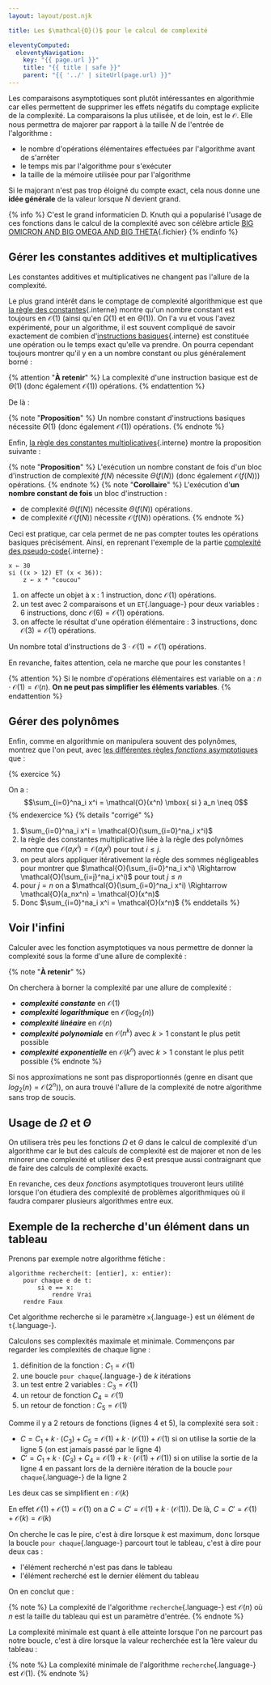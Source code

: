 ```yaml
---
layout: layout/post.njk

title: Les $\mathcal{O}()$ pour le calcul de complexité

eleventyComputed:
  eleventyNavigation:
    key: "{{ page.url }}"
    title: "{{ title | safe }}"
    parent: "{{ '../' | siteUrl(page.url) }}"
---
```



Les comparaisons asymptotiques sont plutôt intéressantes en algorithmie car elles permettent de supprimer les effets négatifs du comptage explicite de la complexité. La comparaisons la plus utilisée, et de loin, est le $\mathcal{O}$. Elle nous permettra de majorer par rapport à la taille $N$ de l'entrée de l'algorithme :

- le nombre d'opérations élémentaires effectuées par l'algorithme avant de s'arrêter
- le temps mis par l'algorithme pour s'exécuter
- la taille de la mémoire utilisée pour par l'algorithme

Si le majorant n'est pas trop éloigné du compte exact, cela nous donne une **idée générale** de la valeur lorsque $N$ devient grand.

{% info %}
C'est le grand informaticien D. Knuth qui a popularisé l'usage de ces fonctions dans le calcul de la complexité avec son célèbre article [BIG OMICRON AND BIG OMEGA AND BIG THETA](https://danluu.com/knuth-big-o.pdf){.fichier}
{% endinfo %}

## Gérer les constantes additives et multiplicatives

Les constantes additives et multiplicatives ne changent pas l'allure de la complexité.

Le plus grand intérêt dans le comptage de complexité algorithmique est que [la règle des constantes](../comparaisons-asymptotiques/#OA-constantes-additives){.interne} montre qu'un nombre constant est toujours en $\mathcal{O}(1)$ (ainsi qu'en $\Omega(1)$ et en $\Theta(1)$). On l'a vu et vous l'avez expérimenté, pour un algorithme, il est souvent compliqué de savoir exactement de combien d'[instructions basiques](../../pseudo-code/briques-de-base/){.interne} est constituée une opération ou le temps exact qu'elle va prendre. On pourra cependant toujours montrer qu'il y en a un nombre constant ou plus généralement borné :

{% attention "**À retenir**" %}
La complexité d'une instruction basique est de $\Theta(1)$ (donc également $\mathcal{O}(1)$) opérations.
{% endattention %}

De là :

{% note  "**Proposition**" %}
Un nombre constant d'instructions basiques nécessite $\Theta(1)$ (donc également $\mathcal{O}(1)$) opérations.
{% endnote %}

Enfin, [la règle des constantes multiplicatives](../comparaisons-asymptotiques/#OA-constantes-multiplicatives){.interne} montre la proposition suivante :

{% note "**Proposition**" %}
L'exécution un nombre constant de fois d'un bloc d'instruction de complexité $f(N)$ nécessite $\Theta(f(N))$ (donc également $\mathcal{O}(f(N))$) opérations.
{% endnote %}
{% note "**Corollaire**" %}
L'exécution d'**un nombre constant de fois** un bloc d'instruction :

- de complexité $\Theta(f(N))$ nécessite $\Theta(f(N))$ opérations.
- de complexité $\mathcal{O}(f(N))$ nécessite $\mathcal{O}(f(N))$ opérations.
{% endnote %}

Ceci est pratique, car cela permet de ne pas compter toutes les opérations basiques précisément. Ainsi, en reprenant l'exemple de la partie [complexité des pseudo-code](../pseudo-code#complexité){.interne} :

```pseudocode/
x ← 30
si ((x > 12) ET (x < 36)):
    z ← x * "coucou"
```

1. on affecte un objet à x : 1 instruction, donc $\mathcal{O}(1)$ opérations.
2. un test avec 2 comparaisons et un `ET`{.language-} pour deux variables : 6 instructions, donc $\mathcal{O}(6) = \mathcal{O}(1)$ opérations.
3. on affecte le résultat d'une opération élémentaire : 3 instructions, donc $\mathcal{O}(3) = \mathcal{O}(1)$ opérations.

Un nombre total d'instructions de $3 \cdot \mathcal{O}(1) = \mathcal{O}(1)$ opérations.

En revanche, faites attention, cela ne marche que pour les constantes !

{% attention %}
Si le nombre d'opérations élémentaires est variable on a : $n \cdot \mathcal{O}(1) = \mathcal{O}(n)$. **On ne peut pas simplifier les éléments variables**.
{% endattention %}

## Gérer des polynômes

Enfin, comme en algorithmie on manipulera souvent des polynômes, montrez que l'on peut, avec [les différentes règles *fonctions* asymptotiques](../comparaisons-asymptotiques/#règles) que :

{% exercice %}

On a :
$$\sum_{i=0}^na_i x^i = \mathcal{O}(x^n) \mbox{ si } a_n \neq 0$$
{% endexercice %}
{% details "corrigé" %}

1. $\sum_{i=0}^na_i x^i = \mathcal{O}(\sum_{i=0}^na_i x^i)$
2. la règle des constantes multiplicative liée à la règle des polynômes montre que $\mathcal{O}(a_ix^i) = \mathcal{O}(a_jx^j)$ pour tout $i \leq j$.  
3. on peut alors appliquer itérativement la règle des sommes négligeables pour montrer que $\mathcal{O}(\sum_{i=0}^na_i x^i) \Rightarrow \mathcal{O}(\sum_{i=j}^na_i x^i)$ pour tout $j \leq n$
4. pour $j=n$ on a $\mathcal{O}(\sum_{i=0}^na_i x^i) \Rightarrow \mathcal{O}(a_nx^n) = \mathcal{O}(x^n)$
5. Donc $\sum_{i=0}^na_i x^i = \mathcal{O}(x^n)$
{% enddetails %}

## Voir l'infini

Calculer avec les fonction asymptotiques va nous permettre de donner la complexité sous la forme d'une allure de complexité :

{% note "**À retenir**" %}

On cherchera à borner la complexité par une allure de complexité :

- ***complexité constante*** en $\mathcal{O}(1)$
- ***complexité logarithmique*** en $\mathcal{O}(\log_2(n))$
- ***complexité linéaire*** en $\mathcal{O}(n)$
- ***complexité polynomiale*** en $\mathcal{O}(n^k)$ avec $k>1$ constant le plus petit possible
- ***complexité exponentielle*** en $\mathcal{O}(k^n)$ avec $k>1$ constant le plus petit possible
{% endnote %}

Si nos approximations ne sont pas disproportionnés (genre en disant que $log_2(n) = \mathcal{O}(2^n)$), on aura trouvé l'allure de la complexité de notre algorithme sans trop de soucis.

## Usage de $\Omega$ et $\Theta$

On utilisera très peu les fonctions $\Omega$ et $\Theta$ dans le calcul de complexité d'un algorithme car le but des calculs de complexité est de majorer et non de les minorer une complexité et utiliser des $\Theta$ est presque aussi contraignant que de faire des calculs de complexité exacts.

En revanche, ces deux *fonctions* asymptotiques trouveront leurs utilité lorsque l'on étudiera des complexité de problèmes algorithmiques où il faudra comparer plusieurs algorithmes entre eux.

## <span id="exemple-recherche"></span> Exemple de la recherche d'un élément dans un tableau

Prenons par exemple notre algorithme fétiche :

```pseudocode/
algorithme recherche(t: [entier], x: entier):
    pour chaque e de t:
        si e == x:
            rendre Vrai
    rendre Faux
```

Cet algorithme recherche si le paramètre `x`{.language-} est un élément de `t`{.language-}.

Calculons ses complexités maximale et minimale. Commençons par regarder les complexités de chaque ligne :

1. définition de la fonction : $C_1 = \mathcal{O}(1)$
2. une boucle `pour chaque`{.language-} de $k$ itérations
3. un test entre 2 variables : $C_3 = \mathcal{O}(1)$
4. un retour de fonction $C_4 = \mathcal{O}(1)$
5. un retour de fonction : $C_5 = \mathcal{O}(1)$

Comme il y a 2 retours de fonctions (lignes 4 et 5), la complexité sera soit :

- $C = C_1 + k \cdot (C_3) + C_5 = \mathcal{O}(1) + k \cdot (\mathcal{O}(1)) + \mathcal{O}(1)$ si on utilise la sortie de la ligne 5 (on est jamais passé par le ligne 4)
- $C' = C_1 + k \cdot (C_3) + C_4 = \mathcal{O}(1) + k \cdot (\mathcal{O}(1) + \mathcal{O}(1))$ si on utilise la sortie de la ligne 4 en passant lors de la dernière itération de la boucle `pour chaque`{.language-} de la ligne 2

Les deux cas se simplifient en : $\mathcal{O}(k)$

En effet $\mathcal{O}(1) + \mathcal{O}(1) = \mathcal{O}(1)$ on a $C = C' = \mathcal{O}(1) + k \cdot (\mathcal{O}(1))$. De là, $C = C' = \mathcal{O}(1) + \mathcal{O}(k) = \mathcal{O}(k)$

On cherche le cas le pire, c'est à dire lorsque $k$ est maximum, donc lorsque la boucle `pour chaque`{.language-} parcourt tout le tableau, c'est à dire pour deux cas :

- l'élément recherché n'est pas dans le tableau
- l'élément recherché est le dernier élément du tableau

On en conclut que :

{% note %}
La complexité de l'algorithme `recherche`{.language-} est $\mathcal{O}(n)$ où $n$ est la taille du tableau qui est un paramètre d'entrée.
{% endnote %}

La complexité minimale est quant à elle atteinte lorsque l'on ne parcourt pas notre boucle, c'est à dire lorsque la valeur recherchée est la 1ère valeur du tableau :

{% note %}
La complexité minimale de l'algorithme `recherche`{.language-} est $\mathcal{O}(1)$.
{% endnote %}
